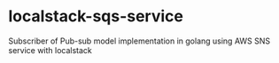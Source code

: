 # localstack-sqs-service
Subscriber of Pub-sub model implementation in golang using AWS SNS service with localstack
